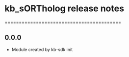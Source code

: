 # kb_sORTholog release notes
=========================================

0.0.0
-----
* Module created by kb-sdk init
